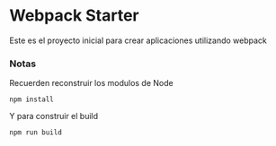 # Webpack Starter
Este es el proyecto inicial para crear aplicaciones utilizando webpack

### Notas
Recuerden reconstruir los modulos de Node
```
npm install
```
Y para construir el build
```
npm run build
```
